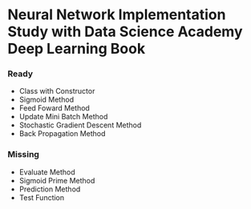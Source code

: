 # Neural Network Implementation Study with Data Science Academy Deep Learning Book

### Ready

<ul>
    <li>Class with Constructor</li>
    <li>Sigmoid Method</li>
    <li>Feed Foward Method</li>
    <li>Update Mini Batch Method</li>
    <li>Stochastic Gradient Descent Method</li>
    <li>Back Propagation Method</li>
</ul>

### Missing

<ul>
    <li>Evaluate Method</li>
    <li>Sigmoid Prime Method</li>
    <li>Prediction Method</li>
    <li>Test Function</li>
</ul>
